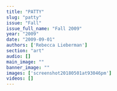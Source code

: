 ```yaml
---
title: "PATTY"
slug: "patty"
issue: "Fall"
issue_full_name: "Fall 2009"
year: "2009"
date: "2009-09-01"
authors: ['Rebecca Lieberman']
section: "art"
audio: []
main_image: ""
banner_image: ""
images: ['screenshot20180501at93046pm']
videos: []
---
```

